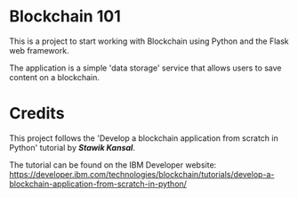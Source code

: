 # Blockchain 101
This is a project to start working with Blockchain using Python and the Flask web framework.

The application is a simple 'data storage' service that allows users to save content on a blockchain. 

# Credits
This project follows the 'Develop a blockchain application from scratch in Python' tutorial by ***Stawik Kansal***. 

The tutorial can be found on the IBM Developer website: https://developer.ibm.com/technologies/blockchain/tutorials/develop-a-blockchain-application-from-scratch-in-python/


